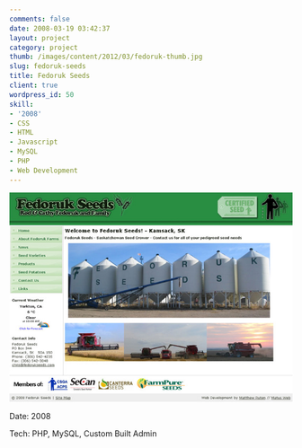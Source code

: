 ```yaml
---
comments: false
date: 2008-03-19 03:42:37
layout: project
category: project
thumb: /images/content/2012/03/fedoruk-thumb.jpg
slug: fedoruk-seeds
title: Fedoruk Seeds
client: true
wordpress_id: 50
skill:
- '2008'
- CSS
- HTML
- Javascript
- MySQL
- PHP
- Web Development
---
```


[![](/images/content/2012/03/fedoruk-cropped.jpg)](/images/content/2012/03/fedoruk-cropped.jpg)

Date: 2008

Tech: PHP, MySQL, Custom Built Admin
